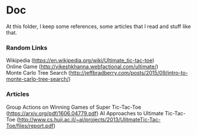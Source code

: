 # Doc
At this folder, I keep some references, some articles that I read and stuff like that.

### Random Links
Wikipedia (https://en.wikipedia.org/wiki/Ultimate_tic-tac-toe)<br>
Online Game (http://vikeshkhanna.webfactional.com/ultimate/)<br>
Monte Carlo Tree Search (http://jeffbradberry.com/posts/2015/09/intro-to-monte-carlo-tree-search/)


### Articles
Group Actions on Winning Games of Super Tic-Tac-Toe (https://arxiv.org/pdf/1606.04779.pdf)
AI Approaches to Ultimate Tic-Tac-Toe (http://www.cs.huji.ac.il/~ai/projects/2013/UlitmateTic-Tac-Toe/files/report.pdf)

